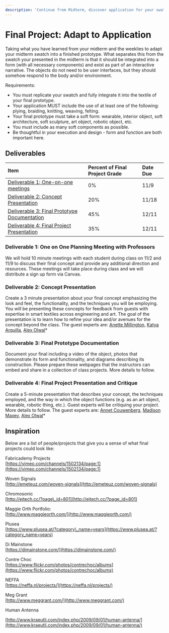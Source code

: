 ```yaml
---
description: 'Continue from Midterm, discover application for your swatches.'
---
```


# Final Project: Adapt to Application

Taking what you have learned from your midterm and the weeklies to adapt your midterm swatch into a finished prototype. What separates this from the swatch your presented in the midterm is that it should be integrated into a form \(with all necessary components\) and exist as part of an interactive narrative. The objects do not need to be user interfaces, but they should somehow respond to the body and/or environment. 

Requirements: 

* You must replicate your swatch and fully integrate it into the textile of your final prototype. 
* Your application MUST include the use of at least one of the following: plying, braiding, knitting, weaving, felting.
* Your final prototype must take a soft form: wearable, interior object, soft architecture, soft sculpture, art object, robotic object, etc. 
* You must include as many soft components as possible. 
* Be thoughtful in your execution and design - form and function are both important here.

## Deliverables

| **Item** | Percent of Final Project Grade | Date Due |
| :--- | :--- | :--- |
| [Deliverable 1: One-on-one meetings](final-project-adapt-to-application.md#deliverable-1-one-on-one-planning-meeting-with-professors) | 0% | 11/9 |
| [Deliverable 2: Concept Presentation](final-project-adapt-to-application.md#deliverable-2-concept-presentation) | 20% | 11/18 |
| [Deliverable 3: Final Prototype Documentation](final-project-adapt-to-application.md#deliverable-3-final-prototype-documentation) | 45% | 12/11 |
| [Deliverable 4: Final Project Presentation](final-project-adapt-to-application.md#deliverable-4-final-project-presentation) | 35% | 12/11 |

### Deliverable 1: One on One Planning Meeting with Professors

We will hold 10 minute meetings with each student during class on 11/2 and 11/9 to discuss their final concept and provide any additional direction and resources. These meetings will take place during class and we will distribute a sign up form via Canvas. 

### Deliverable 2: Concept Presentation

Create a 3 minute presentation about your final concept emphasizing the look and feel, the functionality, and the techniques you will be employing. You will be presenting these concepts for feedback from guests with expertise in smart textiles across engineering and art. The goal of the presentation is to learn how to refine your idea and/or avenues for the concept beyond the class. The guest experts are: [Anette Millington](https://www.anettemillington.com/), [Katya Arquilla](https://www.linkedin.com/in/katya-arquilla-797026101)_,_ [Alex Olwal](http://www.olwal.com/)\*

### Deliverable 3: Final Prototype Documentation

Document your final including a video of the object, photos that demonstrate its form and functionality, and diagrams describing its construction. Please prepare these webpages that the instructors can embed and share in a collection of class projects. More details to follow. 

### Deliverable 4: Final Project Presentation and Critique

Create a 5-minute presentation that describes your concept, the techniques employed, and the way in which the object functions \(e.g. as an art object, wearable, robotic thing, etc.\). Guest experts will be critiquing your project. More details to follow. The guest experts are:  [Annet Couwenberg](http://www.annetcouwenberg.com/), [Madison Maxey](https://www.instructables.com/member/MaddyMaxey/),  [Alex Olwal](http://www.olwal.com/)\*



## Inspiration

Below are a list of people/projects that give you a sense of what final projects could look like: 

Fabricademy Projects  
[https://vimeo.com/channels/1502134/page:1](https://vimeo.com/channels/1502134/page:1)

Woven Signals  
[http://emeteuz.com/woven-signals](http://emeteuz.com/woven-signals)

Chromosonic  
[http://ejtech.cc/?page\_id=801](http://ejtech.cc/?page_id=801)

Maggie Orth Portfolio:  
[http://www.maggieorth.com/](http://www.maggieorth.com/)  
  
Plusea  
[https://www.plusea.at/?category\_name=years](https://www.plusea.at/?category_name=years)  
  
Di Mainstone  
[https://dimainstone.com/](https://dimainstone.com/)  
  
Contre Choc  
[https://www.flickr.com/photos/contrechoc/albums](https://www.flickr.com/photos/contrechoc/albums)  
  
NEFFA  
[https://neffa.nl/projects/](https://neffa.nl/projects/)

Meg Grant  
[http://www.meggrant.com/](http://www.meggrant.com/)

Human Antenna

[http://www.kraeutli.com/index.php/2009/09/01/human-antenna/](http://www.kraeutli.com/index.php/2009/09/01/human-antenna/)

  
  


